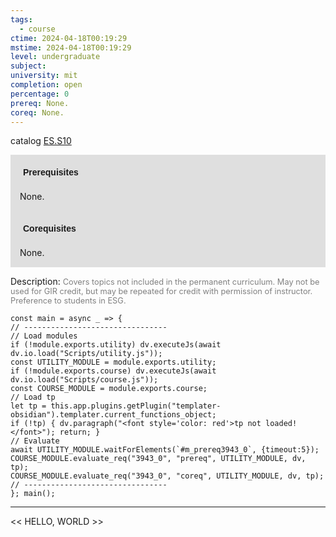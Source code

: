 ```yaml
---
tags:
  - course
ctime: 2024-04-18T00:19:29
mstime: 2024-04-18T00:19:29
level: undergraduate
subject: 
university: mit
completion: open
percentage: 0
prereq: None.
coreq: None.
---
```


catalog [ES.S10](http://student.mit.edu/catalog/mESa.html#ES.S10)

<span style="display: block; padding: 15px; background-color: rgb(100, 100, 100, 0.2);"><font id="m_prereq3943_0" style="display: block; font-family: Arial, sans-serif; font-weight: bold; padding: 5px">Prerequisites</font><br><span id="prereq3943_0">None.</span></span>
<span style="display: block; padding: 15px; background-color: rgb(100, 100, 100, 0.2);"><font id="m_coreq3943_0" style="display: block; font-family: Arial, sans-serif; font-weight: bold; padding: 5px">Corequisites</font><br><span id="coreq3943_0">None.</span></span>

<font style="">Description:</font>
<font style="color: grey; font-size: 0.8rem;">Covers topics not included in the permanent curriculum. May not be used for GIR credit, but may be repeated for credit with permission of instructor. Preference to students in ESG.</font>

```dataviewjs
const main = async _ => {
// --------------------------------
// Load modules
if (!module.exports.utility) dv.executeJs(await dv.io.load("Scripts/utility.js"));
const UTILITY_MODULE = module.exports.utility;
if (!module.exports.course) dv.executeJs(await dv.io.load("Scripts/course.js"));
const COURSE_MODULE = module.exports.course;
// Load tp
let tp = this.app.plugins.getPlugin("templater-obsidian").templater.current_functions_object;
if (!tp) { dv.paragraph("<font style='color: red'>tp not loaded!</font>"); return; }
// Evaluate
await UTILITY_MODULE.waitForElements(`#m_prereq3943_0`, {timeout:5});
COURSE_MODULE.evaluate_req("3943_0", "prereq", UTILITY_MODULE, dv, tp);
COURSE_MODULE.evaluate_req("3943_0", "coreq", UTILITY_MODULE, dv, tp);
// --------------------------------
}; main();
```

---

<< HELLO, WORLD >>
